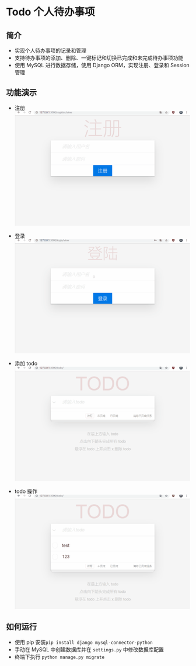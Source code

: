 # Todo 个人待办事项

简介
------
- 实现个人待办事项的记录和管理
- 支持待办事项的添加、删除、一键标记和切换已完成和未完成待办事项功能
- 使用 MySQL 进行数据存储，使用 Django ORM，实现注册、登录和 Session 管理

功能演示
--------
- 注册
![avatar](https://github.com/lanmie/todo/blob/master/GIF/register.gif)

- 登录
![avatar](https://github.com/lanmie/todo/blob/master/GIF/login.gif)

- 添加 todo
![avatar](https://github.com/lanmie/todo/blob/master/GIF/add.gif)

- todo 操作
![avatar](https://github.com/lanmie/todo/blob/master/GIF/update.gif)

如何运行
--------
- 使用 pip 安装`pip install django mysql-connector-python`
- 手动在 MySQL 中创建数据库并在 `settings.py` 中修改数据库配置
- 终端下执行 `python manage.py migrate`

